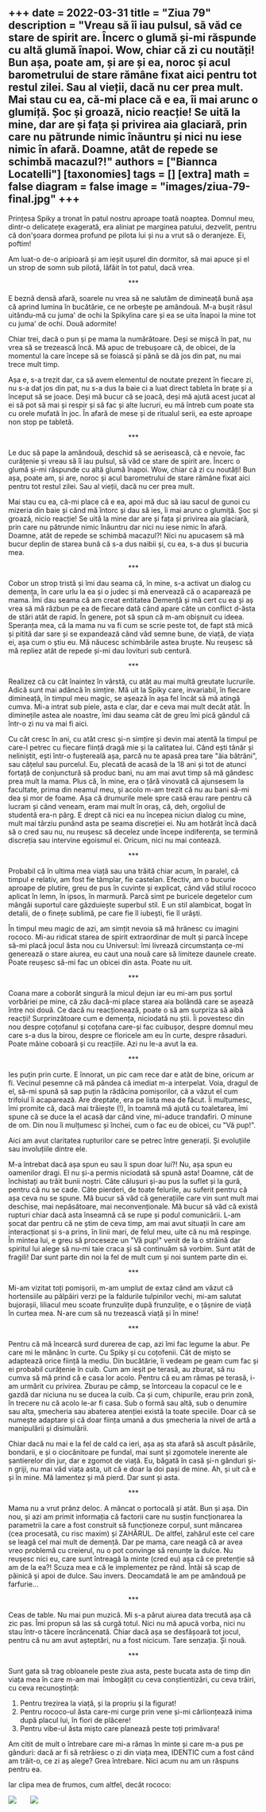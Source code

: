 
+++
date = 2022-03-31
title = "Ziua 79"
description = "Vreau să îi iau pulsul, să văd ce stare de spirit are. Încerc o glumă și-mi răspunde cu altă glumă înapoi. Wow, chiar că zi cu noutăți! Bun așa, poate am, și are și ea, noroc și acul barometrului de stare rămâne fixat aici pentru tot restul zilei. Sau al vieții, dacă nu cer prea mult. Mai stau cu ea, că-mi place că e ea, îi mai arunc o glumiță. Șoc și groază, nicio reacție! Se uită la mine, dar are și fața și privirea aia glaciară, prin care nu pătrunde nimic înăuntru și nici nu iese nimic în afară. Doamne, atât de repede se schimbă macazul?!"
authors = ["Biannca Locatelli"]
[taxonomies]
tags = []
[extra]
math = false
diagram = false
image = "images/ziua-79-final.jpg"
+++
---

Prințesa Spiky a tronat în patul nostru aproape toată noaptea. Domnul meu, dintr-o delicatețe exagerată, era aliniat pe marginea patului, dezvelit, pentru că don'șoara dormea profund pe pilota lui și nu a vrut să o deranjeze. Ei, poftim!

Am luat-o de-o aripioară și am ieșit ușurel din dormitor, să mai apuce și el un strop de somn sub pilotă, lăfăit în tot patul, dacă vrea.

<p style="text-align: center;">***</p>

E beznă densă afară, soarele nu vrea să ne salutăm de dimineață bună așa că aprind lumina în bucătărie, ce ne orbește pe amândouă. M-a bușit râsul uitându-mă cu juma' de ochi la Spikylina care și ea se uita înapoi la mine tot cu juma' de ochi. Două adormite!

Chiar trei, dacă o pun și pe mama la numărătoare. Deși se mișcă în pat, nu vrea să se trezească încă. Mă apuc de trebușoare că, de obicei, de la momentul la care începe să se foiască și până se dă jos din pat, nu mai trece mult timp.

Așa e, s-a trezit dar, ca să avem elementul de noutate prezent în fiecare zi, nu s-a dat jos din pat, nu s-a dus la baie ci a luat direct tableta în brațe și a început să se joace. Deși mă bucur că se joacă, deși mă ajută acest jucat al ei să pot să mai și respir și să fac și alte lucruri, eu mă întreb cum poate sta cu orele mufată în joc. În afară de mese și de ritualul serii, ea este aproape non stop pe tabletă.

<p style="text-align: center;">***</p>

Le duc să pape la amândouă, deschid să se aerisească, că e nevoie, fac curățenie și vreau să îi iau pulsul, să văd ce stare de spirit are. Încerc o glumă și-mi răspunde cu altă glumă înapoi. Wow, chiar că zi cu noutăți! Bun așa, poate am, și are, noroc și acul barometrului de stare rămâne fixat aici pentru tot restul zilei. Sau al vieții, dacă nu cer prea mult.

Mai stau cu ea, că-mi place că e ea, apoi mă duc să iau sacul de gunoi cu mizeria din baie și când mă întorc și dau să ies, îi mai arunc o glumiță. Șoc și groază, nicio reacție! Se uită la mine dar are și fața și privirea aia glaciară, prin care nu pătrunde nimic înăuntru dar nici nu iese nimic în afară. Doamne, atât de repede se schimbă macazul?! Nici nu apucasem să mă bucur deplin de starea bună că s-a dus naibii și, cu ea, s-a dus și bucuria mea.

<p style="text-align: center;">***</p>

Cobor un strop tristă și îmi dau seama că, în mine, s-a activat un dialog cu demența, în care urlu la ea și o judec și mă enervează că o acaparează pe mama. Îmi dau seama că am creat entitatea Demență și mă cert cu ea și aș vrea să mă răzbun pe ea de fiecare dată când apare câte un conflict d-ăsta de stări atât de rapid. În genere, pot să spun că m-am obișnuit cu ideea.  Speranța mea, că la mama nu va fi cum se scrie peste tot, de fapt stă mică și pitită dar sare și se expandează când văd semne bune, de viață, de viața ei, așa cum o știu eu. Mă năucesc schimbările astea bruște. Nu reușesc să mă repliez atât de repede și-mi dau lovituri sub centură.

<p style="text-align: center;">***</p>

Realizez că cu cât înaintez în vârstă, cu atât au mai multă greutate lucrurile. Adică sunt mai adâncă în simțire. Mă uit la Spiky care, invariabil, în fiecare dimineață, în timpul meu magic, se așează în așa fel încât să mă atingă cumva. Mi-a intrat sub piele, asta e clar, dar e ceva mai mult decât atât. În diminețile astea ale noastre, îmi dau seama cât de greu îmi pică gândul că într-o zi nu va mai fi aici.

Cu cât cresc în ani, cu atât cresc și-n simțire și devin mai atentă la timpul pe care-l petrec cu fiecare ființă dragă mie și la calitatea lui. Când ești tânăr și neliniștit, ești într-o fuștereală așa, parcă nu te apasă prea tare "ăia bătrâni", sau cățelul sau purcelul. Eu, plecată de acasă de la 18 ani și tot de atunci fortață de conjunctură să produc bani, nu am mai avut timp să mă gândesc prea mult la mama. Plus că, în mine, era o țâră vinovată că ajunsesem la facultate, prima din neamul meu, și acolo m-am trezit că nu au bani să-mi dea și mor de foame. Așa că drumurile mele spre casă erau rare pentru că lucram și când veneam, eram mai mult în oraș, că, deh, orgoliul de studentă era-n pârg. E drept că nici ea nu începea niciun dialog cu mine, mult mai târziu punând asta pe seama discreției ei. Nu am hotărât încă dacă să o cred sau nu, nu reușesc să decelez unde începe indiferența, se termină discreția sau intervine egoismul ei. Oricum, nici nu mai contează.

<p style="text-align: center;">***</p>

Probabil că în ultima mea viață sau una trăită chiar acum, în paralel, că timpul e relativ, am fost fie tâmplar, fie castelan. Efectiv, am o bucurie aproape de plutire, greu de pus în cuvinte și explicat, când văd stilul rococo aplicat în lemn, în ipsos, în marmură. Parcă simt pe buricele degetelor cum mângâi suportul care găzduiește superbul stil. E un stil alambicat, bogat în detalii, de o finețe sublimă, pe care fie îl iubești, fie îl urăști.

În timpul meu magic de azi, am simțit nevoia să mă hrănesc cu imagini rococo. Mi-au ridicat starea de spirit extraordinar de mult și parcă începe să-mi placă jocul ăsta nou cu Universul: îmi livrează circumstanța ce-mi generează o stare aiurea, eu caut una nouă care să limiteze daunele create. Poate reușesc să-mi fac un obicei din asta. Poate nu uit.

<p style="text-align: center;">***</p>

Coana mare a coborât singură la micul dejun iar eu mi-am pus șortul vorbăriei pe mine, că zău dacă-mi place starea aia bolândă care se așează între noi două. Ce dacă nu reacționează, poate o să am surpriza să aibă reacții! Surprinzătoare cum e demența, niciodată nu știi. Îi povestesc din nou despre coțofanul și coțofana care-și fac cuibușor, despre domnul meu care s-a dus la birou, despre ce floricele am eu în curte, despre răsaduri. Poate mâine coboară și cu reacțiile. Azi nu le-a avut la ea.

<p style="text-align: center;">***</p>

Ies puțin prin curte. E înnorat, un pic cam rece dar e atât de bine, oricum ar fi. Vecinul pesemne că mă pândea că imediat m-a interpelat. Voia, dragul de el, să-mi spună să sap puțin la rădăcina pomișorilor, că a văzut el cum trifoiul îi acaparează. Are dreptate, era pe lista mea de făcut. Îi mulțumesc, îmi promite că, dacă mai trăiește (!), în toamnă mă ajută cu toaletarea, îmi spune că se duce la el acasă dar când vine, mi-aduce trandafiri. O minune de om. Din nou îi mulțumesc și închei, cum o fac eu de obicei, cu "Vă pup!".

Aici am avut claritatea rupturilor care se petrec între generații. Și evoluțiile sau involuțiile dintre ele.

M-a întrebat dacă așa spun eu sau îi spun doar lui?! Nu, așa spun eu oamenilor dragi. El nu și-a permis niciodată să spună asta! Doamne, cât de închistați au trăit bunii noștri. Câte călușuri și-au pus la suflet și la gură, pentru că nu se cade. Câte pierderi, de toate felurile, au suferit pentru că așa ceva nu se spune. Mă bucur să văd că generațiile care vin sunt mult mai deschise, mai nepăsătoare, mai neconvenționale. Mă bucur să văd că există rupturi chiar dacă asta înseamnă că se rupe și podul comunicării. L-am șocat dar pentru că ne știm de ceva timp, am mai avut situații în care am interacționat și s-a prins, în linii mari, de felul meu, uite că nu mă respinge. În mintea lui, e greu să proceseze un "Vă pup!" venit de la o străină dar spiritul lui alege să nu-mi taie craca și să continuăm să vorbim. Sunt atât de fragili! Dar sunt parte din noi la fel de mult cum și noi suntem parte din ei.

<p style="text-align: center;">***</p>

Mi-am vizitat toți pomișorii, m-am umplut de extaz când am văzut că hortensiile au pâlpâiri verzi pe la faldurile tulpinilor vechi, mi-am salutat bujorașii, liliacul meu scoate frunzulițe după frunzulițe, e o țâșnire de viață în curtea mea. N-are cum să nu trezească viață și în mine!

<p style="text-align: center;">***</p>

Pentru că mă încearcă surd durerea de cap, azi îmi fac legume la abur. Pe care mi le mănânc în curte. Cu Spiky și cu coțofenii. Cât de mișto se adaptează orice ființă la mediu. Din bucătărie, îi vedeam pe geam cum fac și ei probabil curățenie în cuib. Cum am ieșit pe terasă, au zburat, să nu cumva să mă prind că e casa lor acolo. Pentru că eu am rămas pe terasă, i-am urmărit cu privirea. Zburau pe câmp, se întorceau la copacul ce le e gazdă dar niciuna nu se ducea la cuib. Ca și cum, chipurile, erau prin zonă, în trecere nu că acolo le-ar fi casa. Sub o formă sau altă, sub o denumire sau alta, șmecheria sau abaterea atenției există la toate speciile. Doar că se numește adaptare și că doar ființa umană a dus șmecheria la nivel de artă a manipulării și disimulării.

Chiar dacă nu mai e la fel de cald ca ieri, așa aș sta afară să ascult păsările, bondarii, e și o ciocănitoare pe fundal, mai sunt și zgomotele inerente ale șantierelor din jur, dar e zgomot de viață. Eu, băgată în casă și-n gânduri și-n griji, nu mai văd viața asta, uit că e doar la doi pași de mine. Ah, și uit că e și în mine. Mă lamentez și mă pierd. Dar sunt și asta.

<p style="text-align: center;">***</p>

Mama nu a vrut prânz deloc. A mâncat o portocală și atât. Bun și așa. Din nou, și azi am primit informația că factorii care nu susțin funcționarea la parametrii la care a fost construit să funcționeze corpul, sunt mâncarea (cea procesată, cu risc maxim) și ZAHĂRUL. De altfel, zahărul este cel care se leagă cel mai mult de demență. Dar pe mama, care neagă că ar avea vreo problemă cu creierul, nu o pot convinge să renunțe la dulce. Nu reușesc nici eu, care sunt întreagă la minte (cred eu) așa că ce pretenție să am de la ea?! Scuza mea e că le implementez pe rând. Întâi să scap de pâinică și apoi de dulce. Sau invers. Deocamdată le am pe amândouă pe farfurie...

<p style="text-align: center;">***</p>

Ceas de table. Nu mai pun muzică. Mi s-a părut aiurea data trecută așa că zic pas. Îmi propun să las să curgă totul. Nici nu mă apucă vorba, nici nu stau într-o tăcere încrâncenată. Chiar dacă așa se desfășoară tot jocul, pentru că nu am avut așteptări, nu a fost nicicum. Tare senzația. Și nouă.

<p style="text-align: center;">***</p>

Sunt gata să trag obloanele peste ziua asta, peste bucata asta de timp din viața mea în care m-am mai  îmbogățit cu ceva conștientizări, cu ceva trăiri, cu ceva recunoștință:

1. Pentru trezirea la viață, și la propriu și la figurat!
2. Pentru rococo-ul ăsta care-mi curge prin vene și-mi cârlionțează inima după placul lui, în fiori de plăcere!
3. Pentru vibe-ul ăsta mișto care planează peste toți primăvara!

Am citit de mult o întrebare care mi-a rămas în minte și care m-a pus pe gânduri: dacă ar fi să retrăiesc o zi din viața mea, IDENTIC cum a fost când am trăit-o, ce zi aș alege? Grea întrebare. Nici acum nu am un răspuns pentru ea.

Iar clipa mea de frumos, cum altfel, decât rococo:

<div class="flex justify-center ">
  <img src="images/rococo1.jpeg" /> &nbsp; &nbsp; &nbsp;
   <img src="images/rococo4.jpeg" />
</div>


